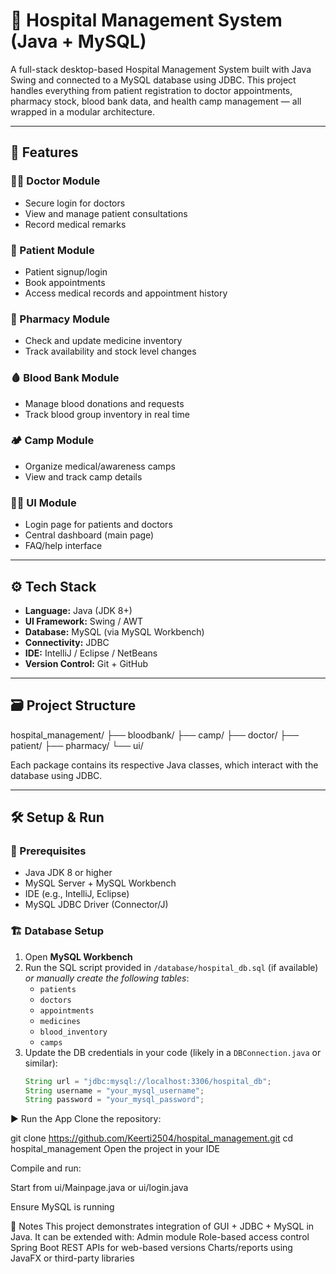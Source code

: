 # 🏥 Hospital Management System (Java + MySQL)

A full-stack desktop-based Hospital Management System built with Java Swing and connected to a MySQL database using JDBC. This project handles everything from patient registration to doctor appointments, pharmacy stock, blood bank data, and health camp management — all wrapped in a modular architecture.

---

## 🚀 Features

### 🧑‍⚕️ Doctor Module
- Secure login for doctors
- View and manage patient consultations
- Record medical remarks

### 🧍 Patient Module
- Patient signup/login
- Book appointments
- Access medical records and appointment history

### 💊 Pharmacy Module
- Check and update medicine inventory
- Track availability and stock level changes

### 🩸 Blood Bank Module
- Manage blood donations and requests
- Track blood group inventory in real time

### 🏕️ Camp Module
- Organize medical/awareness camps
- View and track camp details

### 🧑‍💻 UI Module
- Login page for patients and doctors
- Central dashboard (main page)
- FAQ/help interface

---

## ⚙️ Tech Stack

- **Language:** Java (JDK 8+)
- **UI Framework:** Swing / AWT
- **Database:** MySQL (via MySQL Workbench)
- **Connectivity:** JDBC
- **IDE:** IntelliJ / Eclipse / NetBeans
- **Version Control:** Git + GitHub

---

## 🗃️ Project Structure

hospital_management/
├── bloodbank/
├── camp/
├── doctor/
├── patient/
├── pharmacy/
└── ui/

Each package contains its respective Java classes, which interact with the database using JDBC.

---

## 🛠️ Setup & Run

### 🔧 Prerequisites

- Java JDK 8 or higher
- MySQL Server + MySQL Workbench
- IDE (e.g., IntelliJ, Eclipse)
- MySQL JDBC Driver (Connector/J)

### 🏗️ Database Setup

1. Open **MySQL Workbench**
2. Run the SQL script provided in `/database/hospital_db.sql` (if available)  
   _or manually create the following tables_:
   - `patients`
   - `doctors`
   - `appointments`
   - `medicines`
   - `blood_inventory`
   - `camps`
3. Update the DB credentials in your code (likely in a `DBConnection.java` or similar):
   ```java
   String url = "jdbc:mysql://localhost:3306/hospital_db";
   String username = "your_mysql_username";
   String password = "your_mysql_password";
   
▶️ Run the App
Clone the repository:

git clone https://github.com/Keerti2504/hospital_management.git
cd hospital_management
Open the project in your IDE

Compile and run:

Start from ui/Mainpage.java or ui/login.java

Ensure MySQL is running


📌 Notes
This project demonstrates integration of GUI + JDBC + MySQL in Java. 
It can be extended with:
Admin module
Role-based access control
Spring Boot REST APIs for web-based versions
Charts/reports using JavaFX or third-party libraries
